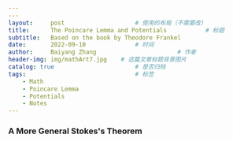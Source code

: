 ```yaml
---
---
layout:     post   				    # 使用的布局（不需要改）
title:      The Poincare Lemma and Potentials			# 标题 
subtitle:   Based on the book by Theodore Frankel
date:       2022-09-10 				# 时间
author:     Baiyang Zhang 						# 作者
header-img: img/mathArt7.jpg 	# 这篇文章标题背景图片
catalog: true 						# 是否归档
tags:								# 标签
    - Math
    - Poincare Lemma
    - Potentials
    - Notes
---
```


### A More General Stokes's Theorem

